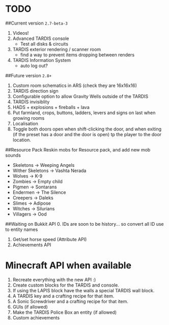 # TODO

##Current version `2.7-beta-3`
1. Videos!
2. Advanced TARDIS console
   * Test all disks & circuits
3. TARDIS exterior rendering / scanner room
   * find a way to prevent items dropping between renders
4. TARDIS Information System
    * auto log out?
    
##Future version `2.8+`
1. Custom room schematics in ARS (check they are 16x16x16)
2. TARDIS direction sign
3. Configurable option to allow Gravity Wells outside of the TARDIS
4. TARDIS invisiblity
5. HADS + explosions + fireballs + lava
6. Put farmland, crops, buttons, ladders, levers and signs on last when growing rooms
7. Localisation
8. Toggle both doors open when shift-clicking the door, and when exiting (if the preset has a door and the door is open) tp the player to the door location.

##Resource Pack
Reskin mobs for Resource pack, and add new mob sounds

* Skeletons -> Weeping Angels
* Wither Skeletons -> Vashta Nerada
* Wolves -> K-9
* Zombies -> Empty child
* Pigmen -> Sontarans
* Endermen -> The Silence
* Creepers -> Daleks
* Slimes -> Adipose
* Witches -> Silurians
* Villagers -> Ood

##Waiting on Bukkit API
0. IDs are soon to be history... so convert all ID use to entity names
1. Get/set horse speed (Attribute API)
2. Achievements API

# Minecraft API when available
1. Recreate everything with the new API :)
2. Create custom blocks for the TARDIS and console.
3. If using the LAPIS block have the walls a special TARDIS wall block.
4. A TARDIS key and a crafting recipe for that item.
5. A Sonic Screwdriver and a crafting recipe for that item.
6. GUIs (if allowed)
7. Make the TARDIS Police Box an entity (if allowed)
8. Custom achievements
